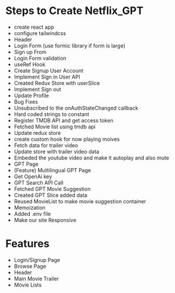 # Steps to Create Netflix_GPT
- create react app
- configure tailwindcss
- Header
- Login Form  (use formic library if form is large)
- Sign up From
- Login Form validation
- useRef Hook
- Create Signup User Account
- Implement Sign in User API
- Created Redux Store with userSlice
- Implement Sign out
- Update Profile
- Bug Fixes
- Unsubscribed to the onAuthStateChanged callback
- Hard coded strings to constant
- Register TMDB API and get access token
- Fetched Movie list using tmdb api
- Update redux store
- create custom hook for now playing moives
- Fetch data for trailer video
- Update store with trailer video data
- Embeded the youtube video and make it autoplay and also mute
- GPT Page
- (Feature) Multilingual GPT Page
- Get OpenAi key
- GPT Search API Call
- Fetched GPT Movie Suggestion
- Created GPT Slice added data
- Reused MovieList to make movie suggestion container
- Memoization
- Added .env file
- Make our site Responsive


# Features
- Login/Signup Page
- Browse Page
-  Header
-  Main Movie Trailer
- Movie Lists